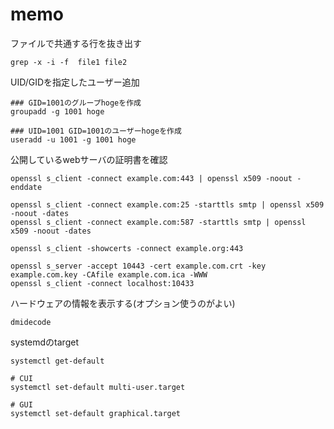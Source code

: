 # memo
ファイルで共通する行を抜き出す
```
grep -x -i -f  file1 file2
```
UID/GIDを指定したユーザー追加
```
### GID=1001のグループhogeを作成
groupadd -g 1001 hoge

### UID=1001 GID=1001のユーザーhogeを作成
useradd -u 1001 -g 1001 hoge
```
公開しているwebサーバの証明書を確認
```
openssl s_client -connect example.com:443 | openssl x509 -noout -enddate

openssl s_client -connect example.com:25 -starttls smtp | openssl x509 -noout -dates
openssl s_client -connect example.com:587 -starttls smtp | openssl x509 -noout -dates

openssl s_client -showcerts -connect example.org:443

openssl s_server -accept 10443 -cert example.com.crt -key example.com.key -CAfile example.com.ica -WWW
openssl s_client -connect localhost:10433
```
ハードウェアの情報を表示する(オプション使うのがよい)
```
dmidecode
```
systemdのtarget
```
systemctl get-default

# CUI
systemctl set-default multi-user.target

# GUI
systemctl set-default graphical.target
```
